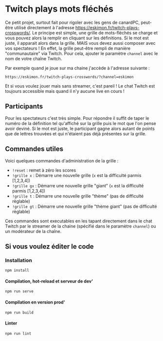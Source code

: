 # Twitch plays mots fléchés

Ce petit projet, surtout fait pour rigoler avec les gens de canardPC, peut-être utilisé directement à l'adresse <https://eskimon.fr/twitch-plays-crosswords/>.
Le principe est simple, une grille de mots-fléchés se charge et vous pouvez alors la remplir en cliquant sur les définitions. Si le mot est juste, il apparait alors dans la grille.
MAIS vous devez aussi composer avec vos spectateurs ! En effet, la grille peut-être rempli de manière "communautaire" via Twitch. Pour cela, ajouter le paramètre `channel` avec le nom de votre chaîne Twitch.

Par exemple quand je joue sur ma chaine j'accède à l'adresse suivante :

`https://eskimon.fr/twitch-plays-crosswords/?channel=eskimon`

Et si vous voulez jouer mais sans streamer, c'est pareil ! Le chat Twitch est toujours accessible mais quand il n'y aucune live en cours !

## Participants

Pour les spectateurs c'est très simple. Pour répondre il suffit de taper le numéro de la définition tel qu'affiché sur la grille puis le mot que l'on pense avoir deviné. Si le mot est juste, le participant gagne alors autant de points que de lettres trouvées et qui n'étaient pas déjà présentes sur la grille.

## Commandes utiles

Voici quelques commandes d'administration de la grille :

- `!reset` : remet à zéro les scores
- `!grille x` : Démarre une nouvelle grille (`x` est la difficulté parmis [1,2,3,4])
- `!grille gx` : Démarre une nouvelle grille "giant" (`x` est la difficulté parmis [1,2,3,4])
- `!grille t` : Démarre une nouvelle grille "thème" (pas de difficulté règlable)
- `!grille gt` : Démarre une nouvelle grille "thème giant" (pas de difficulté règlable)

Ces commandes sont executables en les tapant directement dans le chat Twitch par le streamer de la chaine (spécifié dans le paramètre `channel`) ou un modérateur de la chaîne.

## Si vous voulez éditer le code

### Installation
```
npm install
```

#### Compilation, hot-reload et serveur de dev'
```
npm run serve
```

#### Compilation en version prod'
```
npm run build
```

#### Linter
```
npm run lint
```
